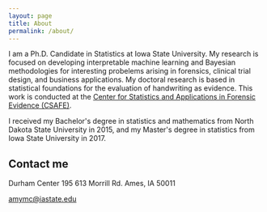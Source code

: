 ```yaml
---
layout: page
title: About
permalink: /about/
---
```


I am a Ph.D. Candidate in Statistics at Iowa State University. My research is focused on developing interpretable machine learning and Bayesian methodologies for interesting probelems arising in forensics, clinical trial design, and business applications. My doctoral research is based in statistical foundations for the evaluation of handwriting as evidence. This work is conducted at the [Center for Statistics and Applications in Forensic Evidence (CSAFE)](https://forensicstats.org/).  

I received my Bachelor's degree in statistics and mathematics from North Dakota State University in 2015, and my Master's degree in statistics from Iowa State University in 2017.

## Contact me
Durham Center 195
613 Morrill Rd.
Ames, IA 50011

amymc@iastate.edu
